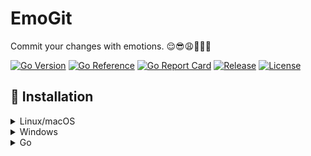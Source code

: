 # EmoGit

Commit your changes with emotions. 😌😎😩🫣😵‍💫

[![Go Version](https://img.shields.io/github/go-mod/go-version/tr1sm0s1n/emogit)](./go.mod)
[![Go Reference](https://pkg.go.dev/badge/github.com/tr1sm0s1n/emogit.svg)](https://pkg.go.dev/github.com/tr1sm0s1n/emogit)
[![Go Report Card](https://goreportcard.com/badge/github.com/tr1sm0s1n/emogit)](https://goreportcard.com/report/github.com/tr1sm0s1n/emogit)
[![Release](https://img.shields.io/github/v/release/tr1sm0s1n/emogit)](https://github.com/tr1sm0s1n/emogit/releases)
[![License](https://img.shields.io/badge/license-MIT-blue.svg)](./LICENSE.md)

## 🚀 Installation

<details>
<summary>Linux/macOS</summary>

```sh
curl -sSfL https://raw.githubusercontent.com/tr1sm0s1n/emogit/main/install.sh | sh -s
```

</details>

<details>
<summary>Windows</summary>

```powershell
irm "https://raw.githubusercontent.com/tr1sm0s1n/emogit/main/winstall.ps1" | iex
```

</details>

<details>
<summary>Go</summary>

```go
go install github.com/tr1sm0s1n/emogit@latest
```

</details>
